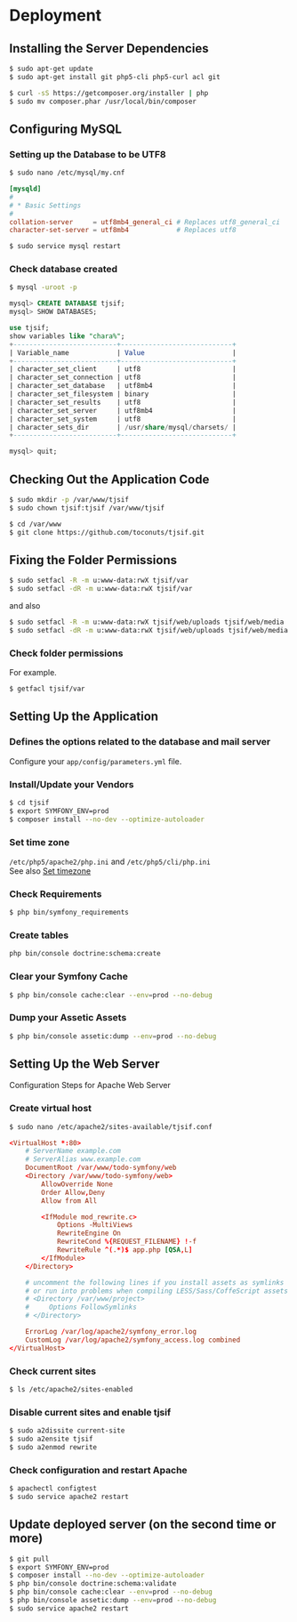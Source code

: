 # Deployment

## Installing the Server Dependencies
```sh
$ sudo apt-get update
$ sudo apt-get install git php5-cli php5-curl acl git

$ curl -sS https://getcomposer.org/installer | php
$ sudo mv composer.phar /usr/local/bin/composer
```

## Configuring MySQL
### Setting up the Database to be UTF8
```sh
$ sudo nano /etc/mysql/my.cnf
```
```cnf:my.cnf
[mysqld]
#
# * Basic Settings
#
collation-server     = utf8mb4_general_ci # Replaces utf8_general_ci
character-set-server = utf8mb4            # Replaces utf8
```
```sh
$ sudo service mysql restart
```

### Check database created
```sh
$ mysql -uroot -p
```
```sql
mysql> CREATE DATABASE tjsif;
mysql> SHOW DATABASES;

use tjsif;
show variables like "chara%";
+--------------------------+----------------------------+
| Variable_name            | Value                      |
+--------------------------+----------------------------+
| character_set_client     | utf8                       |
| character_set_connection | utf8                       |
| character_set_database   | utf8mb4                    |
| character_set_filesystem | binary                     |
| character_set_results    | utf8                       |
| character_set_server     | utf8mb4                    |
| character_set_system     | utf8                       |
| character_sets_dir       | /usr/share/mysql/charsets/ |
+--------------------------+----------------------------+

mysql> quit;
```

## Checking Out the Application Code
```sh
$ sudo mkdir -p /var/www/tjsif
$ sudo chown tjsif:tjsif /var/www/tjsif

$ cd /var/www
$ git clone https://github.com/toconuts/tjsif.git
```

## Fixing the Folder Permissions
```sh
$ sudo setfacl -R -m u:www-data:rwX tjsif/var
$ sudo setfacl -dR -m u:www-data:rwX tjsif/var
```
and also
```sh
$ sudo setfacl -R -m u:www-data:rwX tjsif/web/uploads tjsif/web/media 
$ sudo setfacl -dR -m u:www-data:rwX tjsif/web/uploads tjsif/web/media
```

### Check folder permissions
For example.
```sh
$ getfacl tjsif/var
```

## Setting Up the Application
### Defines the options related to the database and mail server
Configure your `app/config/parameters.yml` file.

### Install/Update your Vendors
```sh
$ cd tjsif
$ export SYMFONY_ENV=prod
$ composer install --no-dev --optimize-autoloader
```

### Set time zone
`/etc/php5/apache2/php.ini` and `/etc/php5/cli/php.ini`  
See also [Set timezone](installation.md#set-timezone)

### Check Requirements
```sh
$ php bin/symfony_requirements
```

### Create tables
```sh
php bin/console doctrine:schema:create
```

### Clear your Symfony Cache
```sh
$ php bin/console cache:clear --env=prod --no-debug
```

### Dump your Assetic Assets
```sh
$ php bin/console assetic:dump --env=prod --no-debug
```

## Setting Up the Web Server
Configuration Steps for Apache Web Server

### Create virtual host
```sh
$ sudo nano /etc/apache2/sites-available/tjsif.conf
```
```conf
<VirtualHost *:80>
    # ServerName example.com
    # ServerAlias www.example.com
    DocumentRoot /var/www/todo-symfony/web
    <Directory /var/www/todo-symfony/web>
        AllowOverride None
        Order Allow,Deny
        Allow from All

        <IfModule mod_rewrite.c>
            Options -MultiViews
            RewriteEngine On
            RewriteCond %{REQUEST_FILENAME} !-f
            RewriteRule ^(.*)$ app.php [QSA,L]
        </IfModule>
    </Directory>

    # uncomment the following lines if you install assets as symlinks
    # or run into problems when compiling LESS/Sass/CoffeScript assets
    # <Directory /var/www/project>
    #     Options FollowSymlinks
    # </Directory>

    ErrorLog /var/log/apache2/symfony_error.log
    CustomLog /var/log/apache2/symfony_access.log combined
</VirtualHost>
```

### Check current sites
```sh
$ ls /etc/apache2/sites-enabled
```

### Disable current sites and enable tjsif
```sh
$ sudo a2dissite current-site
$ sudo a2ensite tjsif
$ sudo a2enmod rewrite
```

### Check configuration and restart Apache
```sh
$ apachectl configtest
$ sudo service apache2 restart
```


## Update deployed server (on the second time or more)
```sh
$ git pull
$ export SYMFONY_ENV=prod
$ composer install --no-dev --optimize-autoloader
$ php bin/console doctrine:schema:validate
$ php bin/console cache:clear --env=prod --no-debug
$ php bin/console assetic:dump --env=prod --no-debug
$ sudo service apache2 restart
```
